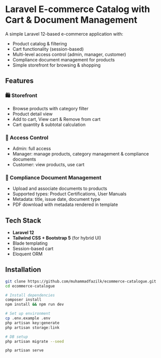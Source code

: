 # Laravel E-commerce Catalog with Cart & Document Management

A simple Laravel 12-based e-commerce application with:
- Product catalog & filtering
- Cart functionality (session-based)
- Multi-level access control (admin, manager, customer)
- Compliance document management for products
- Simple storefront for browsing & shopping

## Features

### 🛍️ Storefront
- Browse products with category filter
- Product detail view
- Add to cart, View cart & Remove from cart
- Cart quantity & subtotal calculation

### 🔐 Access Control
- Admin: full access
- Manager: manage products, category management & compliance documents
- Customer: view products, use cart

### 📄 Compliance Document Management
- Upload and associate documents to products
- Supported types: Product Certifications, User Manuals
- Metadata: title, issue date, document type
- PDF download with metadata rendered in template

## Tech Stack

- **Laravel 12**
- **Tailwind CSS + Bootstrap 5** (for hybrid UI)
- Blade templating
- Session-based cart
- Eloquent ORM

## Installation

```bash
git clone https://github.com/muhammadfazilk/ecommerce-catalogue.git
cd ecommerce-catalogue

# Install dependencies
composer install
npm install && npm run dev

# Set up environment
cp .env.example .env
php artisan key:generate
php artisan storage:link

# DB setup
php artisan migrate --seed

php artisan serve
